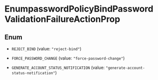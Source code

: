 

# EnumpasswordPolicyBindPasswordValidationFailureActionProp

## Enum


* `REJECT_BIND` (value: `"reject-bind"`)

* `FORCE_PASSWORD_CHANGE` (value: `"force-password-change"`)

* `GENERATE_ACCOUNT_STATUS_NOTIFICATION` (value: `"generate-account-status-notification"`)



